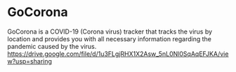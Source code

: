 # GoCorona
GoCorona is a COVID-19 (Corona virus) tracker that tracks the virus by location and provides you with all necessary information regarding the pandemic caused by the virus.
https://drive.google.com/file/d/1u3FLgjRHX1X2Asw_5nL0Nl0SqAqEFJKA/view?usp=sharing
